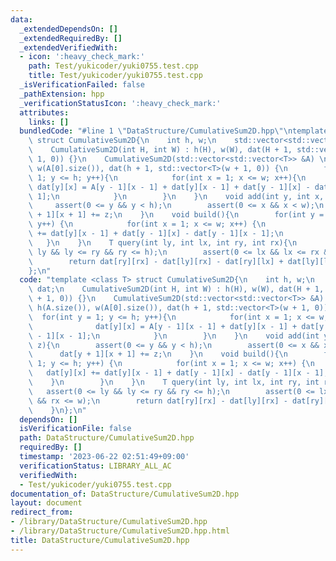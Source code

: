 ```yaml
---
data:
  _extendedDependsOn: []
  _extendedRequiredBy: []
  _extendedVerifiedWith:
  - icon: ':heavy_check_mark:'
    path: Test/yukicoder/yuki0755.test.cpp
    title: Test/yukicoder/yuki0755.test.cpp
  _isVerificationFailed: false
  _pathExtension: hpp
  _verificationStatusIcon: ':heavy_check_mark:'
  attributes:
    links: []
  bundledCode: "#line 1 \"DataStructure/CumulativeSum2D.hpp\"\ntemplate <class T>\
    \ struct CumulativeSum2D{\n    int h, w;\n    std::vector<std::vector<T>> dat;\n\
    \    CumulativeSum2D(int H, int W) : h(H), w(W), dat(H + 1, std::vector<T>(W +\
    \ 1, 0)) {}\n    CumulativeSum2D(std::vector<std::vector<T>> &A) \n        : h(A.size()),\
    \ w(A[0].size()), dat(h + 1, std::vector<T>(w + 1, 0)) {\n        for(int y =\
    \ 1; y <= h; y++){\n            for(int x = 1; x <= w; x++){\n               \
    \ dat[y][x] = A[y - 1][x - 1] + dat[y][x - 1] + dat[y - 1][x] - dat[y - 1][x -\
    \ 1];\n            }\n        }\n    }\n    void add(int y, int x, T z){\n   \
    \     assert(0 <= y && y < h);\n        assert(0 <= x && x < w);\n        dat[y\
    \ + 1][x + 1] += z;\n    }\n    void build(){\n        for(int y = 1; y <= h;\
    \ y++) {\n            for(int x = 1; x <= w; x++) {\n                dat[y][x]\
    \ += dat[y][x - 1] + dat[y - 1][x] - dat[y - 1][x - 1];\n            }\n     \
    \   }\n    }\n    T query(int ly, int lx, int ry, int rx){\n        assert(0 <=\
    \ ly && ly <= ry && ry <= h);\n        assert(0 <= lx && lx <= rx && rx <= w);\n\
    \        return dat[ry][rx] - dat[ly][rx] - dat[ry][lx] + dat[ly][lx];\n    }\n\
    };\n"
  code: "template <class T> struct CumulativeSum2D{\n    int h, w;\n    std::vector<std::vector<T>>\
    \ dat;\n    CumulativeSum2D(int H, int W) : h(H), w(W), dat(H + 1, std::vector<T>(W\
    \ + 1, 0)) {}\n    CumulativeSum2D(std::vector<std::vector<T>> &A) \n        :\
    \ h(A.size()), w(A[0].size()), dat(h + 1, std::vector<T>(w + 1, 0)) {\n      \
    \  for(int y = 1; y <= h; y++){\n            for(int x = 1; x <= w; x++){\n  \
    \              dat[y][x] = A[y - 1][x - 1] + dat[y][x - 1] + dat[y - 1][x] - dat[y\
    \ - 1][x - 1];\n            }\n        }\n    }\n    void add(int y, int x, T\
    \ z){\n        assert(0 <= y && y < h);\n        assert(0 <= x && x < w);\n  \
    \      dat[y + 1][x + 1] += z;\n    }\n    void build(){\n        for(int y =\
    \ 1; y <= h; y++) {\n            for(int x = 1; x <= w; x++) {\n             \
    \   dat[y][x] += dat[y][x - 1] + dat[y - 1][x] - dat[y - 1][x - 1];\n        \
    \    }\n        }\n    }\n    T query(int ly, int lx, int ry, int rx){\n     \
    \   assert(0 <= ly && ly <= ry && ry <= h);\n        assert(0 <= lx && lx <= rx\
    \ && rx <= w);\n        return dat[ry][rx] - dat[ly][rx] - dat[ry][lx] + dat[ly][lx];\n\
    \    }\n};\n"
  dependsOn: []
  isVerificationFile: false
  path: DataStructure/CumulativeSum2D.hpp
  requiredBy: []
  timestamp: '2023-06-22 02:51:49+09:00'
  verificationStatus: LIBRARY_ALL_AC
  verifiedWith:
  - Test/yukicoder/yuki0755.test.cpp
documentation_of: DataStructure/CumulativeSum2D.hpp
layout: document
redirect_from:
- /library/DataStructure/CumulativeSum2D.hpp
- /library/DataStructure/CumulativeSum2D.hpp.html
title: DataStructure/CumulativeSum2D.hpp
---
```

